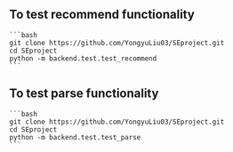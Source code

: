 ## To test recommend functionality
    ```bash
    git clone https://github.com/YongyuLiu03/SEproject.git
    cd SEproject
    python -m backend.test.test_recommend
    ```

## To test parse functionality
    ```bash
    git clone https://github.com/YongyuLiu03/SEproject.git
    cd SEproject
    python -m backend.test.test_parse
    ```
